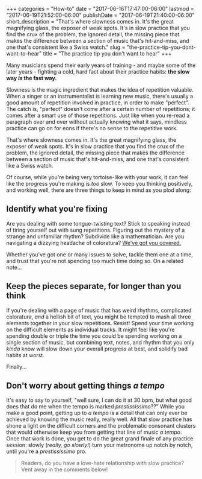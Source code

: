 +++
categories = "How-to"
date = "2017-06-16T17:47:00-06:00"
lastmod = "2017-06-19T21:52:00-06:00"
publishDate = "2017-06-19T21:40:00-06:00"
short_description = "That's where slowness comes in. It's the great magnifying glass, the exposer of weak spots. It's in slow practice that you find the crux of the problem, the ignored detail, the missing piece that makes the difference between a section of music that's hit-and-miss, and one that's consistent like a Swiss watch."
slug = "the-practice-tip-you-dont-want-to-hear"
title = "The practice tip you don&#039;t want to hear"
+++

Many musicians spend their early years of training - and maybe some of the later years - fighting a cold, hard fact about their practice habits: **the slow way *is* the fast way.**

Slowness is the magic ingredient that makes the idea of repetition valuable. When a singer or an instrumentalist is learning new music, there's usually a good amount of repetition involved in practice, in order to make "perfect". The catch is, "perfect" doesn't come after a certain number of repetitions; it comes after a smart use of those repetitions. Just like when you re-read a paragraph over and over without actually knowing what it says, mindless practice can go on for eons if there's no sense to the repetitive work.

That's where slowness comes in. It's the great magnifying glass, the exposer of weak spots. It's in slow practice that you find the crux of the problem, the ignored detail, the missing piece that makes the difference between a section of music that's hit-and-miss, and one that's consistent like a Swiss watch.

Of course, while you're being very tortoise-like with your work, it can feel like the progress you're making is *too* slow. To keep you thinking positively, and working well, there are three things to keep in mind as you plod along:

## Identify what you're fixing

Are you dealing with some tongue-twisting text? Stick to speaking instead of tiring yourself out with sung repetitions. Figuring out the mystery of a strange and unfamiliar rhythm? Subdivide like a mathematician. Are you navigating a dizzying headache of coloratura? [We've got you covered.](/4-tips-for-when-there-are-too-many-notes/) 

Whether you've got one or many issues to solve, tackle them one at a time, and trust that you're not spending too much time doing so. On a related note...

## Keep the pieces separate, for longer than you think

If you're dealing with a page of music that has weird rhythms, complicated coloratura, *and* a hellish bit of text, you might be tempted to mash all three elements together in your slow repetitions. Resist! Spend your time working on the difficult elements as individual tracks. It might feel like you're spending double or triple the time you could be spending working on a single section of music, but combining text, notes, and rhythm that you only *kinda* know will slow down your overall progress at best, and solidify bad habits at worst.

Finally...

## Don't worry about getting things *a tempo*

It's easy to say to yourself, "well sure, I can do it at 30 bpm, but what good does that do me when the tempo is marked *prestississimo*??" While you make a good point, getting up to *a tempo* is a detail that can only ever be achieved by knowing the music really, really well. All that slow practice has shone a light on the difficult corners and the problematic consonant clusters that would otherwise keep you from getting that line of music *a tempo*. Once that work is done, you get to do the great grand finale of any practice session: slowly (*really, go slowly!*) turn your metronome up notch by notch, until you're a *prestississimo* pro.

>Readers, do you have a love-hate relationship with slow practice? Vent away in the comments below!
